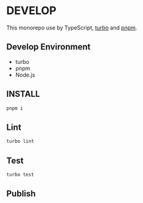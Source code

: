 # DEVELOP

This monorepo use by TypeScript, [turbo](https://turborepo.com/) and [pnpm](https://pnpm.io/).

## Develop Environment

- turbo
- pnpm
- Node.js

## INSTALL

```bash
pnpm i
```

## Lint

```bash
turbo lint
```

## Test

```bash
turbo test
```

## Publish

